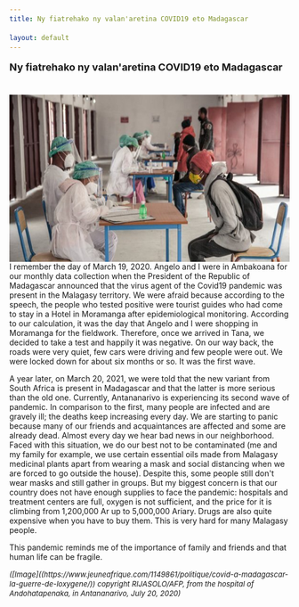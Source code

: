 ```yaml
---
title: Ny fiatrehako ny valan'aretina COVID19 eto Madagascar

layout: default
---
```



<font size="4">

<b>Ny fiatrehako ny valan'aretina COVID19 eto Madagascar</b>

</font>
<br>
<img src="/assets/rijasolo_jeune afrique_6_avril_2021.jpg" alt="covid-mada" style="height: 300px; padding-right: 10px;" align="left">I remember the day of March 19, 2020. Angelo and I were in Ambakoana for our monthly data collection when the President of the Republic of Madagascar announced that the virus agent of the Covid19 pandemic was present in the Malagasy territory. We were afraid because according to the speech, the people who tested positive were tourist guides who had come to stay in a Hotel in Moramanga after epidemiological monitoring. According to our calculation, it was the day that Angelo and I were shopping in Moramanga for the fieldwork. Therefore, once we arrived in Tana, we decided to take a test and happily it was negative. On our way back, the roads were very quiet, few cars were driving and few people were out. We were locked down for about six months or so. It was the first wave.

A year later, on March 20, 2021, we were told that the new variant from South Africa is present in Madagascar and that the latter is more serious than the old one. Currently, Antananarivo is experiencing its second wave of pandemic. In comparison to the first, many people are infected and are gravely ill; the deaths keep increasing every day. We are starting to panic because many of our friends and acquaintances are affected and some are already dead. Almost every day we hear bad news in our neighborhood. Faced with this situation, we do our best not to be contaminated (me and my family for example, we use certain essential oils made from Malagasy medicinal plants apart from wearing a mask and social distancing when we are forced to go outside the house). Despite this, some people still don't wear masks and still gather in groups. But my biggest concern is that our country does not have enough supplies to face the pandemic: hospitals and treatment centers are full, oxygen is not sufficient, and the price for it is climbing from 1,200,000 Ar up to 5,000,000 Ariary. Drugs are also quite expensive when you have to buy them. This is very hard for many Malagasy people.

This pandemic reminds me of the importance of family and friends and that human life can be fragile.


<font size="2">
<i>([Image]((https://www.jeuneafrique.com/1149861/politique/covid-a-madagascar-la-guerre-de-loxygene/)) copyright RIJASOLO/AFP, from the hospital of Andohatapenaka, in Antananarivo, July 20, 2020)</i>
</font>



